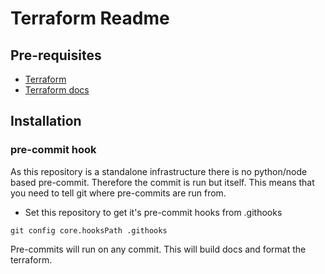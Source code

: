 # Terraform Readme

## Pre-requisites

- [Terraform](https://developer.hashicorp.com/terraform/install)
- [Terraform docs](https://github.com/terraform-docs/terraform-docs)

## Installation

### pre-commit hook

As this repository is a standalone infrastructure there is no python/node based pre-commit. Therefore the commit is run but itself. This means that you need to tell git where pre-commits are run from.

- Set this repository to get it's pre-commit hooks from .githooks

```
git config core.hooksPath .githooks
```

Pre-commits will run on any commit. This will build docs and format the terraform.
